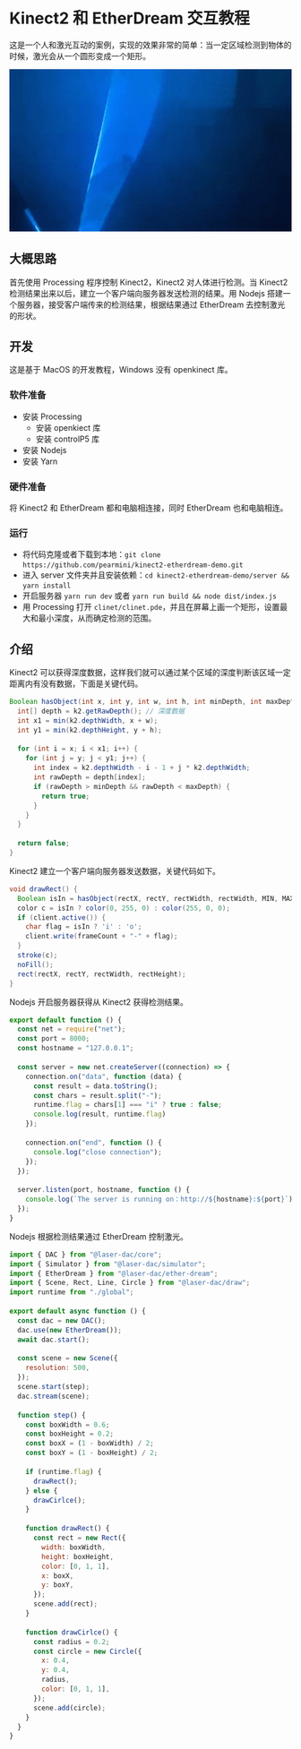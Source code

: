 # Kinect2 和 EtherDream 交互教程

这是一个人和激光互动的案例，实现的效果非常的简单：当一定区域检测到物体的时候，激光会从一个圆形变成一个矩形。

![demo](screenshots/demo.gif)

## 大概思路

首先使用 Processing 程序控制 Kinect2，Kinect2 对人体进行检测。当 Kinect2 检测结果出来以后，建立一个客户端向服务器发送检测的结果。用 Nodejs 搭建一个服务器，接受客户端传来的检测结果，根据结果通过 EtherDream 去控制激光的形状。

## 开发

这是基于 MacOS 的开发教程，Windows 没有 openkinect 库。

### 软件准备

- 安装 Processing
  - 安装 openkiect 库
  - 安装 controlP5 库
- 安装 Nodejs
- 安装 Yarn

### 硬件准备

将 Kinect2 和 EtherDream 都和电脑相连接，同时 EtherDream 也和电脑相连。

### 运行

- 将代码克隆或者下载到本地：`git clone https://github.com/pearmini/kinect2-etherdream-demo.git`
- 进入 server 文件夹并且安装依赖：`cd kinect2-etherdream-demo/server && yarn install`
- 开启服务器 `yarn run dev` 或者 `yarn run build && node dist/index.js`
- 用 Processing 打开 `clinet/clinet.pde`，并且在屏幕上画一个矩形，设置最大和最小深度，从而确定检测的范围。

## 介绍

Kinect2 可以获得深度数据，这样我们就可以通过某个区域的深度判断该区域一定距离内有没有数据，下面是关键代码。

```java
Boolean hasObject(int x, int y, int w, int h, int minDepth, int maxDepth) {
  int[] depth = k2.getRawDepth(); // 深度数据
  int x1 = min(k2.depthWidth, x + w);
  int y1 = min(k2.depthHeight, y + h);

  for (int i = x; i < x1; i++) {
    for (int j = y; j < y1; j++) {
      int index = k2.depthWidth - i - 1 + j * k2.depthWidth;
      int rawDepth = depth[index];
      if (rawDepth > minDepth && rawDepth < maxDepth) {
        return true;
      }
    }
  }

  return false;
}
```

Kinect2 建立一个客户端向服务器发送数据，关键代码如下。

```java
void drawRect() {
  Boolean isIn = hasObject(rectX, rectY, rectWidth, rectWidth, MIN, MAX);
  color c = isIn ? color(0, 255, 0) : color(255, 0, 0);
  if (client.active()) {
    char flag = isIn ? 'i' : 'o';
    client.write(frameCount + "-" + flag);
  }
  stroke(c);
  noFill();
  rect(rectX, rectY, rectWidth, rectHeight);
}
```

Nodejs 开启服务器获得从 Kinect2 获得检测结果。

```js
export default function () {
  const net = require("net");
  const port = 8000;
  const hostname = "127.0.0.1";

  const server = new net.createServer((connection) => {
    connection.on("data", function (data) {
      const result = data.toString();
      const chars = result.split("-");
      runtime.flag = chars[1] === "i" ? true : false;
      console.log(result, runtime.flag)
    });

    connection.on("end", function () {
      console.log("close connection");
    });
  });

  server.listen(port, hostname, function () {
    console.log(`The server is running on：http://${hostname}:${port}`);
  });
}
```

Nodejs 根据检测结果通过 EtherDream 控制激光。

```js
import { DAC } from "@laser-dac/core";
import { Simulator } from "@laser-dac/simulator";
import { EtherDream } from "@laser-dac/ether-dream";
import { Scene, Rect, Line, Circle } from "@laser-dac/draw";
import runtime from "./global";

export default async function () {
  const dac = new DAC();
  dac.use(new EtherDream());
  await dac.start();

  const scene = new Scene({
    resolution: 500,
  });
  scene.start(step);
  dac.stream(scene);

  function step() {
    const boxWidth = 0.6;
    const boxHeight = 0.2;
    const boxX = (1 - boxWidth) / 2;
    const boxY = (1 - boxHeight) / 2;

    if (runtime.flag) {
      drawRect();
    } else {
      drawCirlce();
    }

    function drawRect() {
      const rect = new Rect({
        width: boxWidth,
        height: boxHeight,
        color: [0, 1, 1],
        x: boxX,
        y: boxY,
      });
      scene.add(rect);
    }

    function drawCirlce() {
      const radius = 0.2;
      const circle = new Circle({
        x: 0.4,
        y: 0.4,
        radius,
        color: [0, 1, 1],
      });
      scene.add(circle);
    }
  }
}
```
